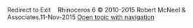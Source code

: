 ---
---

Redirect to Exit&#160;
&#160;
Rhinoceros 6 © 2010-2015 Robert McNeel &amp; Associates.11-Nov-2015
 [Open topic with navigation](exit.html) 

